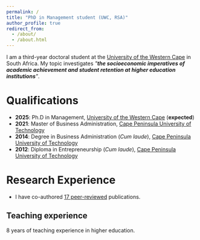 ```yaml
---
permalink: /
title: "PhD in Management student (UWC, RSA)"
author_profile: true
redirect_from: 
  - /about/
  - /about.html
---
```


I am a third-year doctoral student at the [University of the Western Cape](https://www.uwc.ac.za/) in South Africa. My topic investigates _"**the socioeconomic imperatives of academic achievement and student retention at higher education institutions**"_. 

Qualifications
======
* **2025**: Ph.D in Management, [University of the Western Cape](https://www.uwc.ac.za/) (**expected**)
* **2021**: Master of Business Administration, [Cape Peninsula University of Technology](https://www.cput.ac.za/)
* **2014**: Degree in Business Administration (_Cum laude_), [Cape Peninsula University of Technology](https://www.cput.ac.za/)
* **2012**: Diploma in Entrepreneurship (_Cum laude_), [Cape Peninsula University of Technology](https://www.cput.ac.za/)

Research Experience
======
* I have co-authored [17 peer-reviewed](https://drluckysibanda.github.io/publications/) publications.

Teaching experience
------
8 years of teaching experience in higher education.
